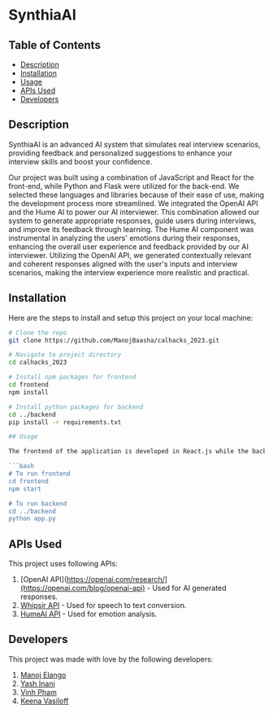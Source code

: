 # SynthiaAI

## Table of Contents

- [Description](#description)
- [Installation](#installation)
- [Usage](#usage)
- [APIs Used](#apis-used)
- [Developers](#developers)

## Description

SynthiaAI is an advanced AI system that simulates real interview scenarios, providing feedback and personalized suggestions to enhance your interview skills and boost your confidence.

Our project was built using a combination of JavaScript and React for the front-end, while Python and Flask were utilized for the back-end. We selected these languages and libraries because of their ease of use, making the development process more streamlined. We integrated the OpenAI API and the Hume AI to power our AI interviewer. This combination allowed our system to generate appropriate responses, guide users during interviews, and improve its feedback through learning. The Hume AI component was instrumental in analyzing the users' emotions during their responses, enhancing the overall user experience and feedback provided by our AI interviewer. Utilizing the OpenAI API, we generated contextually relevant and coherent responses aligned with the user's inputs and interview scenarios, making the interview experience more realistic and practical.

## Installation

Here are the steps to install and setup this project on your local machine:

```bash
# Clone the repo
git clone https://github.com/ManojBaasha/calhacks_2023.git

# Navigate to project directory
cd calhacks_2023

# Install npm packages for frontend
cd frontend
npm install

# Install python packages for backend
cd ../backend
pip install -r requirements.txt

## Usage

The frontend of the application is developed in React.js while the backend uses Flask. Here's a brief on how to use it:

```bash
# To run frontend
cd frontend
npm start

# To run backend
cd ../backend
python app.py
```

## APIs Used

This project uses following APIs:

1. [OpenAI API](https://openai.com/research/](https://openai.com/blog/openai-api) - Used for AI generated responses.
2. [Whipsir API](https://developers.whispir.com/bc98e4074ef97-about-the-whispir-platform-api) - Used for speech to text conversion.
3. [HumeAI API](https://docs.hume.ai/) - Used for emotion analysis.

## Developers

This project was made with love by the following developers:

1. [Manoj Elango](https://github.com/ManojBaasha) 
2. [Yash Inani](https://github.com/yinani24) 
3. [Vinh Pham](https://github.com/VinnyXP) 
4. [Keena Vasiloff](https://github.com/TheGhostCoder0) 

